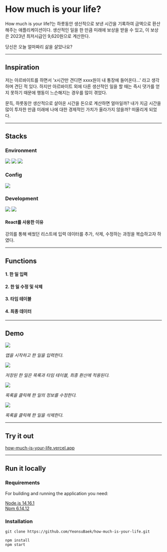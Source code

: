 # How much is your life?

How much is your life?는 하룻동안 생산적으로 보낸 시간을 기록하여 금액으로 환산해주는 애플리케이션이다. 생산적인 일을 한 만큼 미래에 보상을 받을 수 있고, 이 보상은 2023년 최저시급인 9,620원으로 계산한다.

당신은 오늘 얼마짜리 삶을 살았나요?

---

## Inspiration

저는 아르바이트를 하면서 'x시간만 견디면 xxxx원이 내 통장에 들어온다...' 라고 생각하며 견딘 적 있다. 하지만 아르바이트 외에 다른 생산적인 일을 할 때는 즉시 댓가를 얻지 못하기 때문에 행동이 느슨해지는 경우를 많이 겪었다.

문득, 하룻동안 생산적으로 살아온 시간을 돈으로 계산하면 얼마일까? 내가 지금 시간을 많이 투자한 만큼 미래에 나에 대한 경제적인 가치가 올라가지 않을까? 떠올리게 되었다.

---

## Stacks

### Environment

<img src="https://img.shields.io/badge/Visual Studio Code-007ACC?style=flat-square&logo=VisualStudioCode&logoColor=white"/>
<img src="https://img.shields.io/badge/GitHub-181717?style=flat-square&logo=GitHub&logoColor=white"/>
<img src="https://img.shields.io/badge/Figma-F24E1E?style=flat-square&logo=Figma&logoColor=white"/>

### Config

<img src="https://img.shields.io/badge/npm-CB3837?style=flat-square&logo=npm&logoColor=white"/>

### Development

<img src="https://img.shields.io/badge/React-61DAFB?style=flat-square&logo=React&logoColor=black"/>
<img src="https://img.shields.io/badge/CSS3-1572B6?style=flat-square&logo=CSS3&logoColor=white"/>

#### React를 사용한 이유

강의를 통해 배웠던 리스트에 입력 데이터를 추가, 삭제, 수정하는 과정을 복습하고자 하였다.

---

## Functions

#### 1. 한 일 입력

#### 2. 한 일 수정 및 삭제

#### 3. 타임 테이블

#### 4. 최종 데이터

---

## Demo

![](https://velog.velcdn.com/images/yeonsubaek/post/e9bfc0cb-920e-42a8-882d-14aefe474e45/image.gif)

_앱을 시작하고 한 일을 입력한다._

![](https://velog.velcdn.com/images/yeonsubaek/post/94eadd9a-8a30-40b5-bca4-69c6898215eb/image.gif)

_저장된 한 일은 목록과 타임 테이블, 최종 환산에 적용된다._

![](https://velog.velcdn.com/images/yeonsubaek/post/320415eb-62eb-4671-94b4-aca9d86c1e4c/image.gif)

_목록을 클릭해 한 일의 정보를 수정한다._

![](https://velog.velcdn.com/images/yeonsubaek/post/2e3ca971-f79b-4003-bf6e-7fe5f393c041/image.gif)

_목록을 클릭해 한 일을 삭제한다._

---

## Try it out

[how-much-is-your-life.vercel.app](https://how-much-is-your-life.vercel.app/)

---

## Run it locally

### Requirements

For building and running the application you need:

[Node.js 14.16.1](https://nodejs.org/ca/blog/release/v14.16.1/)  
[Npm 6.14.12](https://www.npmjs.com/package/npm/v/6.14.12)

### Installation

```
git clone https://github.com/YeonsuBaek/how-much-is-your-life.git

npm install
npm start
```
